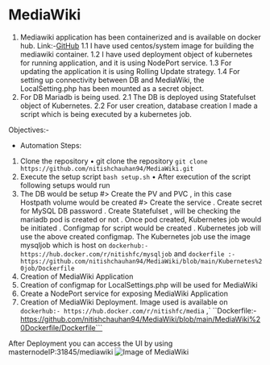 # MediaWiki

1.	Mediawiki application has been containerized and is available on docker hub. Link:-[GitHub](https://hub.docker.com/r/nitishfc/media)
1.1	I have used centos/system image for building the mediawiki container.
1.2	I have used deployment object of kubernetes for running application, and it is using NodePort service.
1.3	For updating the application it is using Rolling Update strategy.
1.4	For setting up connectivity between DB and MediaWiki, the LocalSetting.php has been mounted as a secret object.
2.	For DB Mariadb is being used.
2.1	The DB is deployed using Statefulset object of Kubernetes.
2.2	For user creation, database creation I made a script which is being executed by a kubernetes job.

Objectives:-                                                              
* Automation Steps:
1.	Clone the repository 
•	  git clone the repository 
    ```git clone https://github.com/nitishchauhan94/MediaWiki.git```
2.	Execute the setup script 
    ```bash setup.sh```
•	After execution of the script following setups would run
1.	The DB would be setup
#>	Create the PV and PVC , in this case Hostpath  volume would be created
#>	Create the service 
.	Create secret for MySQL DB password
.	Create Statefulset , will be checking the mariadb pod is created or not
.	Once pod created, Kubernetes job would be initiated
.	Configmap for script would be created
.	Kubernetes job will use the above created configmap. The Kubernetes job use the image mysqljob which is host on 
   ```dockerhub:- https://hub.docker.com/r/nitishfc/mysqljob```  and 
   ```dockerfile :- https://github.com/nitishchauhan94/MediaWiki/blob/main/Kubernetes%20job/Dockerfile```
2.	Creation of MediaWiki Application
1.	Creation of configmap for LocalSettings.php will be used for MediaWiki
2.	Create a NodePort service for exposing MediaWiki Application
3.	Creation of MediaWiki Deployment. Image used is available on 
```dockerhub:- https://hub.docker.com/r/nitishfc/media``` ,`
``Dockerfile:- https://github.com/nitishchauhan94/MediaWiki/blob/main/MediaWiki%20Dockerfile/Dockerfile```

After Deployment you can access the UI by using masternodeIP:31845/mediawiki
![Image of MediaWiki](https://github.com/nitishchauhan94/MediaWiki/blob/main/mediawiki.png)
